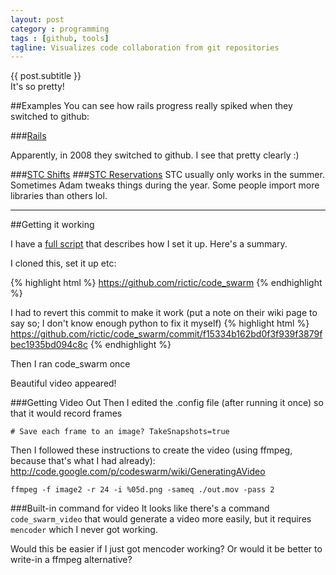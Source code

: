```yaml
---
layout: post
category : programming
tags : [github, tools]
tagline: Visualizes code collaboration from git repositories
---
```

<div class="lead">
  {{ post.subtitle }}
</div>

<div class="lead">
  It's so pretty!
</div>

##Examples
You can see how rails progress really spiked when they switched to github:

###[Rails](http://vimeo.com/2979844)

Apparently, in 2008 they switched to github. I see that pretty clearly :)

###[STC Shifts](http://vimeo.com/55079451)
###[STC Reservations](https://vimeo.com/55080278)
STC usually only works in the summer. Sometimes Adam tweaks things
during the year. Some people import more libraries than others lol.

----
##Getting it working

I have a [full script](https://gist.github.com/4234178) that describes how I set it up. Here's a summary.

I cloned this, set it up etc:

{% highlight html %}
https://github.com/rictic/code_swarm
{% endhighlight %}

I had to revert this commit to make it work (put a note on their wiki page to say so; I don't know enough python to fix it myself)
{% highlight html %}
https://github.com/rictic/code_swarm/commit/f15334b162bd0f3f939f3879fbec1935bd094c8c
{% endhighlight %}


Then I ran code_swarm once

Beautiful video appeared!

###Getting Video Out
Then I edited the .config file (after running it once) so that it would record frames

`# Save each frame to an image?
TakeSnapshots=true`

Then I followed these instructions to create the video (using ffmpeg, because that's what I had already):
http://code.google.com/p/codeswarm/wiki/GeneratingAVideo

`ffmpeg -f image2 -r 24 -i %05d.png -sameq ./out.mov -pass 2`

###Built-in command for video
It looks like there's a command `code_swarm_video` that would generate a
video more easily, but it requires `mencoder` which I never got working.

Would this be easier if I just got mencoder working? Or would it be better to write-in a ffmpeg alternative?
